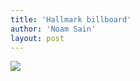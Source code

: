 ```yaml
---
title: 'Hallmark billboard'
author: 'Noam Sain'
layout: post
---
```


[![](https://2.bp.blogspot.com/_8aN4krk1nsk/S231uIAqcyI/AAAAAAAAAWc/rFsUCvSlSI8/s1024/image-4.jpg)](https://2.bp.blogspot.com/_8aN4krk1nsk/S231uIAqcyI/AAAAAAAAAWc/rFsUCvSlSI8/s1600-h/image-4.jpg)